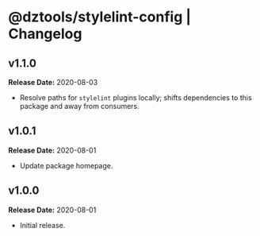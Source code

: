 # @dztools/stylelint-config | Changelog

## v1.1.0

**Release Date:** 2020-08-03

* Resolve paths for `stylelint` plugins locally; shifts dependencies to this package and away from consumers.

## v1.0.1

**Release Date:** 2020-08-01

* Update package homepage.

## v1.0.0

**Release Date:** 2020-08-01

* Initial release.
